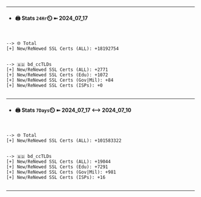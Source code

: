 

---
- #### 🖨️ **Stats** `24Hr`⏲️ ➼ 2024_07_17
```console


--> 🌐 Total
[+] New/ReNewed SSL Certs (ALL): +18192754


--> 🇧🇩 bd_ccTLDs
[+] New/ReNewed SSL Certs (ALL): +2771
[+] New/ReNewed SSL Certs (Edu): +1072
[+] New/ReNewed SSL Certs (Gov|Mil): +84
[+] New/ReNewed SSL Certs (ISPs): +0


```

---
- #### 🖨️ **Stats** `7Days`⏲️ ➼ 2024_07_17 <--> 2024_07_10
```console


--> 🌐 Total
[+] New/ReNewed SSL Certs (ALL): +101583322


--> 🇧🇩 bd_ccTLDs
[+] New/ReNewed SSL Certs (ALL): +19044
[+] New/ReNewed SSL Certs (Edu): +7291
[+] New/ReNewed SSL Certs (Gov|Mil): +981
[+] New/ReNewed SSL Certs (ISPs): +16


```

---

